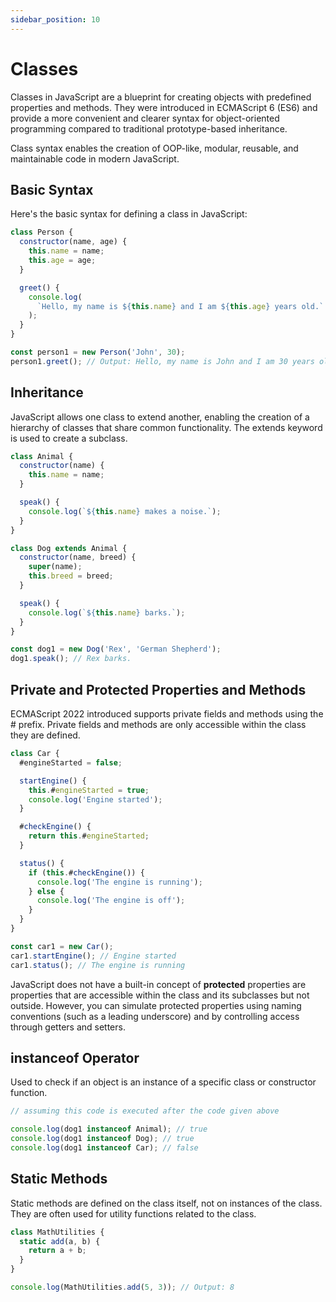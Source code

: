 ```yaml
---
sidebar_position: 10
---
```


# Classes

Classes in JavaScript are a blueprint for creating objects with predefined
properties and methods. They were introduced in ECMAScript 6 (ES6) and provide a
more convenient and clearer syntax for object-oriented programming compared to
traditional prototype-based inheritance.

Class syntax enables the creation of OOP-like, modular, reusable, and
maintainable code in modern JavaScript.

## Basic Syntax

Here's the basic syntax for defining a class in JavaScript:

```javascript
class Person {
  constructor(name, age) {
    this.name = name;
    this.age = age;
  }

  greet() {
    console.log(
      `Hello, my name is ${this.name} and I am ${this.age} years old.`
    );
  }
}

const person1 = new Person('John', 30);
person1.greet(); // Output: Hello, my name is John and I am 30 years old.
```

## Inheritance

JavaScript allows one class to extend another, enabling the creation of a
hierarchy of classes that share common functionality. The extends keyword is
used to create a subclass.

```javascript
class Animal {
  constructor(name) {
    this.name = name;
  }

  speak() {
    console.log(`${this.name} makes a noise.`);
  }
}

class Dog extends Animal {
  constructor(name, breed) {
    super(name);
    this.breed = breed;
  }

  speak() {
    console.log(`${this.name} barks.`);
  }
}

const dog1 = new Dog('Rex', 'German Shepherd');
dog1.speak(); // Rex barks.
```

## Private and Protected Properties and Methods

ECMAScript 2022 introduced supports private fields and methods using the #
prefix. Private fields and methods are only accessible within the class they are
defined.

```javascript
class Car {
  #engineStarted = false;

  startEngine() {
    this.#engineStarted = true;
    console.log('Engine started');
  }

  #checkEngine() {
    return this.#engineStarted;
  }

  status() {
    if (this.#checkEngine()) {
      console.log('The engine is running');
    } else {
      console.log('The engine is off');
    }
  }
}

const car1 = new Car();
car1.startEngine(); // Engine started
car1.status(); // The engine is running
```

JavaScript does not have a built-in concept of **protected** properties are
properties that are accessible within the class and its subclasses but not
outside. However, you can simulate protected properties using naming conventions
(such as a leading underscore) and by controlling access through getters and
setters.

## instanceof Operator

Used to check if an object is an instance of a specific class or constructor
function.

```javascript
// assuming this code is executed after the code given above

console.log(dog1 instanceof Animal); // true
console.log(dog1 instanceof Dog); // true
console.log(dog1 instanceof Car); // false
```

## Static Methods

Static methods are defined on the class itself, not on instances of the class.
They are often used for utility functions related to the class.

```javascript
class MathUtilities {
  static add(a, b) {
    return a + b;
  }
}

console.log(MathUtilities.add(5, 3)); // Output: 8
```
